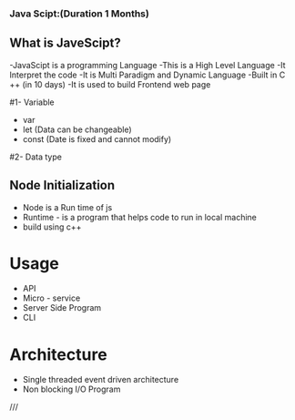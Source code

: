 ### Java Scipt:(Duration 1 Months)

## What is JaveScipt?
-JavaScipt is a programming Language
-This is a High Level Language
-It Interpret the code
-It is Multi Paradigm and Dynamic Language
-Built in C ++ (in 10 days)
-It is used to build Frontend web page

#1- Variable
- var
- let (Data can be changeable)
- const (Date is fixed and cannot modify)

#2- Data type







## Node Initialization 
- Node is a Run time of js
- Runtime - is a program that helps code to run in local machine
- build using c++

# Usage 
- API
- Micro - service
- Server Side Program
- CLI

# Architecture 
- Single threaded event driven architecture
- Non blocking I/O Program

///
